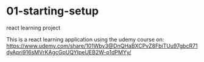 # 01-starting-setup
react learning project

This is a react learning application using the udemy course on: 
https://www.udemy.com/share/101Wby3@DnQHaBXCPvZ8FbiTUu97gbcR71dyApri916sMVrKAgcGpUQYIpeUEB2W-p1dPMYy/
